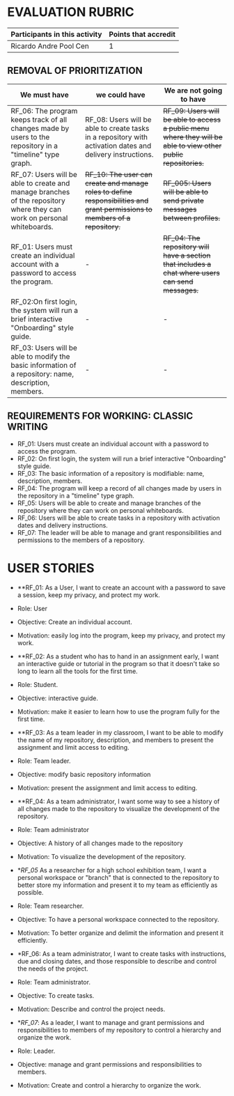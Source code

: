 # EVALUATION RUBRIC

Participants in this activity | Points that accredit
------------------------------- | --------------------
Ricardo Andre Pool Cen | 1

## REMOVAL OF PRIORITIZATION

We must have | we could have | We are not going to have
------------- | --------------- | ----------------
RF_06: The program keeps track of all changes made by users to the repository in a "timeline" type graph. | RF_08: Users will be able to create tasks in a repository with activation dates and delivery instructions. | ~~RF_09: Users will be able to access a public menu where they will be able to view other public repositories.~~
RF_07: Users will be able to create and manage branches of the repository where they can work on personal whiteboards. | ~~RF_10: The user can create and manage roles to define responsibilities and grant permissions to members of a repository.~~ | ~~RF_005: Users will be able to send private messages between profiles.~~
RF_01: Users must create an individual account with a password to access the program. | - | ~~RF_04: The repository will have a section that includes a chat where users can send messages.~~
RF_02:On first login, the system will run a brief interactive "Onboarding" style guide. | - | -
RF_03: Users will be able to modify the basic information of a repository: name, description, members. | - | -

## REQUIREMENTS FOR WORKING: CLASSIC WRITING

- RF_01: Users must create an individual account with a password to access the program.
- RF_02: On first login, the system will run a brief interactive "Onboarding" style guide.
- RF_03: The basic information of a repository is modifiable: name, description, members.
- RF_04: The program will keep a record of all changes made by users in the repository in a "timeline" type graph.
- RF_05: Users will be able to create and manage branches of the repository where they can work on personal whiteboards.
- RF_06: Users will be able to create tasks in a repository with activation dates and delivery instructions.
- RF_07: The leader will be able to manage and grant responsibilities and permissions to the members of a repository.
  
# USER STORIES

- **RF_01: As a User, I want to create an account with a password to save a session, keep my privacy, and protect my work.
- Role: User
- Objective: Create an individual account.
- Motivation: easily log into the program, keep my privacy, and protect my work.

- **RF_02: As a student who has to hand in an assignment early, I want an interactive guide or tutorial in the program so that it doesn't take so long to learn all the tools for the first time.
- Role: Student.
- Objective: interactive guide.
- Motivation: make it easier to learn how to use the program fully for the first time.

- **RF_03: As a team leader in my classroom, I want to be able to modify the name of my repository, description, and members to present the assignment and limit access to editing.
- Role: Team leader.
- Objective: modify basic repository information
- Motivation: present the assignment and limit access to editing.

- **RF_04: As a team administrator, I want some way to see a history of all changes made to the repository to visualize the development of the repository.
- Role: Team administrator
- Objective: A history of all changes made to the repository
- Motivation: To visualize the development of the repository.

- **RF_05* As a researcher for a high school exhibition team, I want a personal workspace or "branch" that is connected to the repository to better store my information and present it to my team as efficiently as possible.
- Role: Team researcher.
- Objective: To have a personal workspace connected to the repository.
- Motivation: To better organize and delimit the information and present it efficiently.

- *RF_06: As a team administrator, I want to create tasks with instructions, due and closing dates, and those responsible to describe and control the needs of the project.
- Role: Team administrator.
- Objective: To create tasks.
- Motivation: Describe and control the project needs.

- **RF_07*: As a leader, I want to manage and grant permissions and responsibilities to members of my repository to control a hierarchy and organize the work.
- Role: Leader.
- Objective: manage and grant permissions and responsibilities to members.
- Motivation: Create and control a hierarchy to organize the work.

